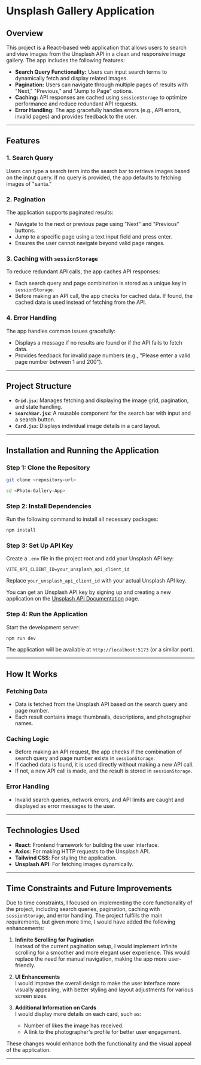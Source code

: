# Unsplash Gallery Application

## Overview

This project is a React-based web application that allows users to search and view images from the Unsplash API in a clean and responsive image gallery. The app includes the following features:

- **Search Query Functionality:** Users can input search terms to dynamically fetch and display related images.
- **Pagination:** Users can navigate through multiple pages of results with "Next," "Previous," and "Jump to Page" options.
- **Caching:** API responses are cached using `sessionStorage` to optimize performance and reduce redundant API requests.
- **Error Handling:** The app gracefully handles errors (e.g., API errors, invalid pages) and provides feedback to the user.

---

## Features

### 1. **Search Query**
Users can type a search term into the search bar to retrieve images based on the input query. If no query is provided, the app defaults to fetching images of "santa."

### 2. **Pagination**
The application supports paginated results:
- Navigate to the next or previous page using "Next" and "Previous" buttons.
- Jump to a specific page using a text input field and press enter.
- Ensures the user cannot navigate beyond valid page ranges.

### 3. **Caching with `sessionStorage`**
To reduce redundant API calls, the app caches API responses:
- Each search query and page combination is stored as a unique key in `sessionStorage`.
- Before making an API call, the app checks for cached data. If found, the cached data is used instead of fetching from the API.


### 4. **Error Handling**
The app handles common issues gracefully:
- Displays a message if no results are found or if the API fails to fetch data.
- Provides feedback for invalid page numbers (e.g., "Please enter a valid page number between 1 and 200").

---

## Project Structure

- **`Grid.jsx`**: Manages fetching and displaying the image grid, pagination, and state handling.
- **`SearchBar.jsx`**: A reusable component for the search bar with input and a search button.
- **`Card.jsx`**: Displays individual image details in a card layout.

---

## Installation and Running the Application

### Step 1: Clone the Repository
```bash
git clone <repository-url>
```
```bash
cd <Photo-Gallery-App>
```

### Step 2: Install Dependencies
Run the following command to install all necessary packages:
```bash
npm install
```

### Step 3: Set Up API Key
Create a `.env` file in the project root and add your Unsplash API key:
```env
VITE_API_CLIENT_ID=your_unsplash_api_client_id
```
Replace `your_unsplash_api_client_id` with your actual Unsplash API key.

You can get an Unsplash API key by signing up and creating a new application on the [Unsplash API Documentation](https://unsplash.com/documentation) page.

### Step 4: Run the Application
Start the development server:
```bash
npm run dev
```

The application will be available at `http://localhost:5173` (or a similar port).

---

## How It Works

### Fetching Data
- Data is fetched from the Unsplash API based on the search query and page number.
- Each result contains image thumbnails, descriptions, and photographer names.

### Caching Logic
- Before making an API request, the app checks if the combination of search query and page number exists in `sessionStorage`.
- If cached data is found, it is used directly without making a new API call.
- If not, a new API call is made, and the result is stored in `sessionStorage`.

### Error Handling
- Invalid search queries, network errors, and API limits are caught and displayed as error messages to the user.

---


## Technologies Used
- **React**: Frontend framework for building the user interface.
- **Axios**: For making HTTP requests to the Unsplash API.
- **Tailwind CSS**: For styling the application.
- **Unsplash API**: For fetching images dynamically.

---

## Time Constraints and Future Improvements

Due to time constraints, I focused on implementing the core functionality of the project, including search queries, pagination, caching with `sessionStorage`, and error handling. The project fulfills the main requirements, but given more time, I would have added the following enhancements:

1. **Infinite Scrolling for Pagination**  
   Instead of the current pagination setup, I would implement infinite scrolling for a smoother and more elegant user experience. This would replace the need for manual navigation, making the app more user-friendly.

2. **UI Enhancements**  
   I would improve the overall design to make the user interface more visually appealing, with better styling and layout adjustments for various screen sizes.

3. **Additional Information on Cards**  
   I would display more details on each card, such as:
   - Number of likes the image has received.  
   - A link to the photographer's profile for better user engagement.  

These changes would enhance both the functionality and the visual appeal of the application.

---
